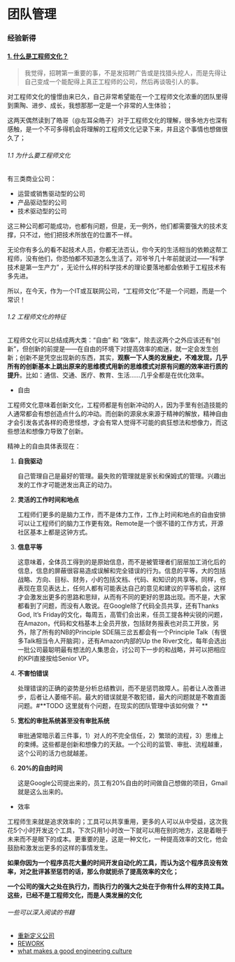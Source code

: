 # 团队管理

### 经验新得

#### [1. 什么是工程师文化？](https://coolshell.cn/articles/17497.html)

> 我觉得，招聘第一重要的事，不是发招聘广告或是找猎头挖人，而是先得让自己变成一个能配得上真正工程师的公司，然后再谈吸引人的事。

对工程师文化的憧憬由来已久，自己非常希望能在一个工程师文化浓重的团队里得到熏陶、进步、成长，我想那那一定是一个非常的人生体验；

这两天偶然读到了皓哥（@左耳朵皓子）对于工程师文化的理解，很多地方也深有感触，是一个不可多得机会将理解的工程师文化记录下来，并且这个事情也想做很久了；

###### 1.1 为什么要工程师文化

有三类商业公司：

* 运营或销售驱动型的公司
* 产品驱动型的公司
* 技术驱动型的公司

这三种公司都可能成功，也都有问题，但是，无一例外，他们都需要强大的技术支撑，只不过，他们把技术所放在的位置不一样。

无论你有多么的看不起技术人员，你都无法否认，你今天的生活相当的依赖这帮工程师，没有他们，你恐怕都不知道怎么生活了。邓爷爷几十年前就说过——“科学技术是第一生产力” ，无论什么样的科学技术的理论要落地都会依赖于工程技术有多先进。

所以，在今天，作为一个IT或互联网公司，“工程师文化”不是一个问题，而是一个常识！

###### 1.2 工程师文化的特征

工程师文化可以总结成两大类：“自由” 和 “效率”，除去这两个之外应该还有“创新”，但创新的前提是——在自由的环境下对提高效率的痴迷，就一定会发生创新；创新不是凭空出现新的东西，其实，**观察一下人类的发展史，不难发现，几乎所有的创新基本上跳出原来的思维模式用新的思维模式对原有问题的效率进行质的提升**。比如：通信、交通、医疗、教育、生活……几乎全都是在优化效率。

* 自由

工程师文化意味着创新文化，工程师都是有创新冲动的人，因为手里有创造技能的人通常都会有想创造点什么的冲动。而创新的源泉水来源于精神的解放，精神自由才会引发各式各样的奇思怪想，才会有常人觉得不可能的疯狂想法和想像力，而这些想法和想像力导致了创新。

精神上的自由具体表现在：

1. **自我驱动**

   自己管理自己是最好的管理。最失败的管理就是家长和保姆式的管理。兴趣出发的工作才可能迸发出真正的动力。

2. **灵活的工作时间和地点**

   工程师们更多的是脑力工作，而不是体力工作，工作上时间和地点的自由安排可以让工程师们的脑力工作更有效。Remote是一个很不错的工作方式，开源社区基本上都是这钟方式。

3. **信息平等**

   这意味着，全体员工得到的是原始信息，而不是被管理者们层层加工消化后的信息，信息的屏蔽很容易造成误解和完全错误的行为。信息的平等，大的包括战略、方向、目标、财务，小的包括文档、代码、和知识的共享等。同样，也表现在意见表达上，任何人都有可能表达自己的意见和建议的平等机会，这样才会激发出更多的思路和思辩，从而有不同的更好的思路出现。而不是，大家都看到了问题，而没有人敢说。在Google除了代码全员共享，还有Thanks God, It’s Friday的文化，每周五，高管们会出来，任员工提各种尖锐的问题，在Amazon，代码和文档基本上全员开放，包括财务报表也对员工开放，另外，除了所有的NB的Principle SDE隔三岔五都会有一个Principle Talk（有很多Talk相当令人开脑洞），还有Amazon内部的Up the River文化，每年会选出一批公司最聪明最有想法的人集思会，讨公司下一步的和战略，并可以把相应的KPI直接按给Senior VP。

4. **不害怕错误**

   处理错误的正确的姿势是分析总结教训，而不是惩罚故障人。前者让人改善进步，后者让人萎缩不前。最大的错误就是不敢犯错，最大的问题就是不敢直面问题。\#**TODO 这里就有个问题，在现实的团队管理中该如何做？ **

5. **宽松的审批系统甚至没有审批系统**

   审批通常暗示着三件事，1）对人的不完全信任，2）繁琐的流程，3）思维上的束缚。这些都是创新和想像力的天敌。一个公司的监管、审批、流程越重，这个公司的活力也就越差。

6. **20%的自由时间**

   这是Google公司提出来的，员工有20%自由的时间做自己想做的项目，Gmail就是这么出来的。

* 效率

工程师生来就是追求效率的；工具可以共享重用，更多的人可以从中受益，这次我花5个小时开发这个工具，下次只用1小时改一下就可以用在别的地方，这是着眼于未来而不是眼下的成本。更重要的是，这是一种文化，一种提高效率的文化，他会鼓励和激发出更多的这样的事情发生。

**如果你因为一个程序员花大量的时间开发自动化的工具，而认为这个程序员没有效率，对之批评甚至惩罚的话，那么你就扼杀了提高效率的文化；**

**一个公司的强大之处在执行力，而执行力的强大之处在于你有什么样的支持工具。这些，已经不是工程师文化，而是人类发展的文化**



###### 一些可以深入阅读的书籍

* [重新定义公司](https://book.douban.com/subject/26582822/)
* [REWORK](https://coolshell.cn/articles/9156.html)
* [what makes a good engineering culture](https://www.quora.com/What-makes-a-good-engineering-culture)



